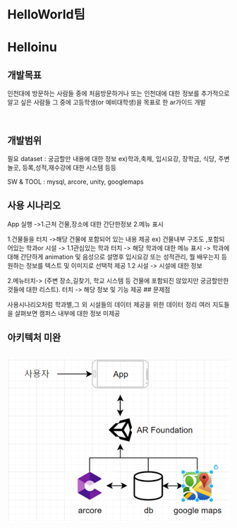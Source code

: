 <h1>HelloWorld팀<h1>

# Helloinu
## 개발목표

<p align="justify">
  인천대에 방문하는 사람들 중에 처음방문하거나 또는 인천대에 대한 정보를 추가적으로 알고 싶은 사람들 그 중에 고등학생(or 예비대학생)을 목표로 한 ar가이드 개발
</p>

<br>

## 개발범위
  <p align="justify">
필요 dataset : 궁금할만 내용에 대한 정보 ex)학과,축제, 입시요강, 장학금, 식당, 주변 놀곳, 등록,성적,재수강에 대한 시스템 등등

SW & TOOL : mysql, arcore, unity, googlemaps
## 사용 시나리오
  App 실행 ->1.근처 건물,장소에 대한 간단한정보 2.메뉴 표시

1.건물들을 터치 ->해당 건물에 포함되어 있는 내용 제공 ex) 건물내부 구조도 ,포함되어있는 학과or 시설 -> 
1.1관심있는 학과 터치 -> 해당 학과에 대한 메뉴 표시 -> 학과에 대해 간단하게 animation 및 음성으로 설명후 입시요강 또는 성적관리, 뭘 배우는지 등 원하는 정보를 텍스트 및 이미지로 선택적 제공
1.2 시설 -> 시설에 대한 정보
</p>
2.메뉴터치-> (주변 장소,길찾기, 학교 시스템 등 건물에 포함되진 않았지만 궁금할만한 것들에 대한 리스트). 터치 -> 해당 정보 및 기능 제공
## 문제점
    <p align="justify">
사용시나리오처럼 학과별,그 외 시설들의 데이터 제공을 위한 데이터 정리 
여러 지도들을 살펴보면 캠퍼스 내부에 대한 정보 미제공
</p>

## 아키텍처 미완
  <p align="center">
  <br>
  <img src="./image/arch.png">
  <br>
    
</p>
